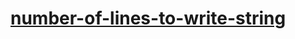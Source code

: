 # [number-of-lines-to-write-string](https://leetcode-cn.com/problems/number-of-lines-to-write-string)
